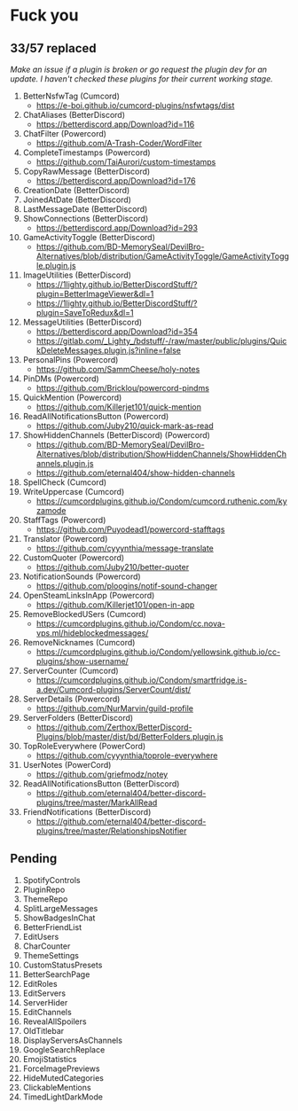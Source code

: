 # Fuck you

## 33/57 replaced

*Make an issue if a plugin is broken or go request the plugin dev for an update. I haven't checked these plugins for their current working stage.*

1. BetterNsfwTag (Cumcord)
   - <https://e-boi.github.io/cumcord-plugins/nsfwtags/dist>
2. ChatAliases (BetterDiscord)
   - <https://betterdiscord.app/Download?id=116>
3. ChatFilter (Powercord)
   - <https://github.com/A-Trash-Coder/WordFilter>
4. CompleteTimestamps (Powercord)
   - <https://github.com/TaiAurori/custom-timestamps>
5. CopyRawMessage (BetterDiscord)
   - <https://betterdiscord.app/Download?id=176>
6. CreationDate (BetterDiscord)
7. JoinedAtDate (BetterDiscord)
8. LastMessageDate (BetterDiscord)
9. ShowConnections (BetterDiscord)
   - <https://betterdiscord.app/Download?id=293>
10. GameActivityToggle (BetterDiscord)
    - <https://github.com/BD-MemorySeal/DevilBro-Alternatives/blob/distribution/GameActivityToggle/GameActivityToggle.plugin.js>
11. ImageUtilities (BetterDiscord)
    - <https://1lighty.github.io/BetterDiscordStuff/?plugin=BetterImageViewer&dl=1>
    - <https://1lighty.github.io/BetterDiscordStuff/?plugin=SaveToRedux&dl=1>
12. MessageUtilities (BetterDiscord)
    - <https://betterdiscord.app/Download?id=354>
    - <https://gitlab.com/_Lighty_/bdstuff/-/raw/master/public/plugins/QuickDeleteMessages.plugin.js?inline=false>
13. PersonalPins (Powercord)
    - <https://github.com/SammCheese/holy-notes>
14. PinDMs (Powercord)
    - <https://github.com/Bricklou/powercord-pindms>
15. QuickMention (Powercord)
    - <https://github.com/Killerjet101/quick-mention>
16. ReadAllNotificationsButton (Powercord)
    - <https://github.com/Juby210/quick-mark-as-read>
17. ShowHiddenChannels (BetterDiscord) (Powercord)
    - <https://github.com/BD-MemorySeal/DevilBro-Alternatives/blob/distribution/ShowHiddenChannels/ShowHiddenChannels.plugin.js>
    - <https://github.com/eternal404/show-hidden-channels>
18. SpellCheck (Cumcord)
19. WriteUppercase (Cumcord)
    - <https://cumcordplugins.github.io/Condom/cumcord.ruthenic.com/kyzamode>
20. StaffTags (Powercord)
    - <https://github.com/Puyodead1/powercord-stafftags>
21. Translator (Powercord)
    - <https://github.com/cyyynthia/message-translate>
22. CustomQuoter (Powercord)
    - <https://github.com/Juby210/better-quoter>
23. NotificationSounds (Powercord)
    - <https://github.com/ploogins/notif-sound-changer>
24. OpenSteamLinksInApp (Powercord)
    - <https://github.com/Killerjet101/open-in-app>
25. RemoveBlockedUSers (Cumcord)
    - <https://cumcordplugins.github.io/Condom/cc.nova-vps.ml/hideblockedmessages/>
26. RemoveNicknames (Cumcord)
    - <https://cumcordplugins.github.io/Condom/yellowsink.github.io/cc-plugins/show-username/>
27. ServerCounter (Cumcord)
    - <https://cumcordplugins.github.io/Condom/smartfridge.is-a.dev/Cumcord-plugins/ServerCount/dist/>
28. ServerDetails (Powercord)
    - <https://github.com/NurMarvin/guild-profile>
29. ServerFolders (BetterDiscord)
    - <https://github.com/Zerthox/BetterDiscord-Plugins/blob/master/dist/bd/BetterFolders.plugin.js>
30. TopRoleEverywhere (PowerCord)
    - <https://github.com/cyyynthia/toprole-everywhere>
31. UserNotes (PowerCord)
    - <https://github.com/griefmodz/notey>
32. ReadAllNotificationsButton (BetterDiscord)
    - <https://github.com/eternal404/better-discord-plugins/tree/master/MarkAllRead>
33. FriendNotifications (BetterDiscord)
    - <https://github.com/eternal404/better-discord-plugins/tree/master/RelationshipsNotifier>

## Pending

1. SpotifyControls
2. PluginRepo
3. ThemeRepo
4. SplitLargeMessages
5. ShowBadgesInChat
6. BetterFriendList
7. EditUsers
8. CharCounter
9. ThemeSettings
10. CustomStatusPresets
11. BetterSearchPage
12. EditRoles
13. EditServers
14. ServerHider
15. EditChannels
16. RevealAllSpoilers
17. OldTitlebar
18. DisplayServersAsChannels
19. GoogleSearchReplace
20. EmojiStatistics
21. ForceImagePreviews
22. HideMutedCategories
23. ClickableMentions
24. TimedLightDarkMode
